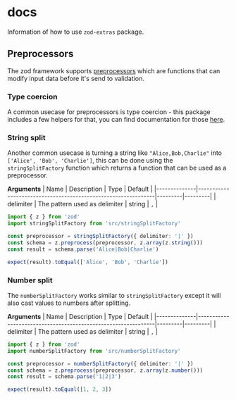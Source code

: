# docs

Information of how to use `zod-extras` package.

## Preprocessors

The zod framework supports [preprocessors](https://github.com/colinhacks/zod#preprocess) which are functions that can modify input data before it's send to validation.

### Type coercion

A common usecase for preprocessors is type coercion - this package includes a few helpers for that, you can find documentation for those [here](/docs/type-coercion.md).

### String split

Another common usecase is turning a string like `"Alice,Bob,Charlie"` into `['Alice', 'Bob', 'Charlie']`, this can be done using the `stringSplitFactory` function which returns a function that can be used as a preprocessor.

**Arguments**
| Name         | Description                                                   | Type    | Default |
|--------------|---------------------------------------------------------------|---------|---------|
| delimiter    | The pattern used as delimiter                                 | string  | `,`     |

```typescript
import { z } from 'zod'
import stringSplitFactory from 'src/stringSplitFactory'

const preprocessor = stringSplitFactory({ delimiter: '|' })
const schema = z.preprocess(preprocessor, z.array(z.string()))
const result = schema.parse('Alice|Bob|Charlie')

expect(result).toEqual(['Alice', 'Bob', 'Charlie'])
```

### Number split

The `numberSplitFactory` works similar to `stringSplitFactory` except it will also cast values to numbers after splitting.

**Arguments**
| Name         | Description                                                   | Type    | Default |
|--------------|---------------------------------------------------------------|---------|---------|
| delimiter    | The pattern used as delimiter                                 | string  | `,`     |

```typescript
import { z } from 'zod'
import numberSplitFactory from 'src/numberSplitFactory'

const preprocessor = numberSplitFactory({ delimiter: '|' })
const schema = z.preprocess(preprocessor, z.array(z.number()))
const result = schema.parse('1|2|3')

expect(result).toEqual([1, 2, 3])
```
